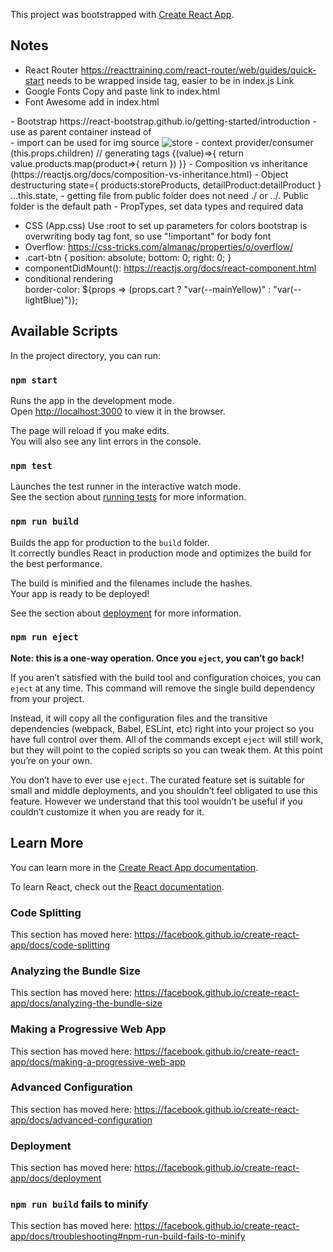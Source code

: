 This project was bootstrapped with [Create React App](https://github.com/facebook/create-react-app).

## Notes

- React Router
  https://reacttraining.com/react-router/web/guides/quick-start
  needs to be wrapped inside <router> tag, easier to be in index.js
  Link
- Google Fonts
  Copy and paste link to index.html
- Font Awesome
add in index.html
<link rel="stylesheet" href="https://use.fontawesome.com/releases/v5.13.0/css/all.css">
- Bootstrap
  https://react-bootstrap.github.io/getting-started/introduction
- use <React.Fragment> as parent container instead of <div>
- import can be used for img source
<img src={logo} alt="store" className="navbar-brand">
- context provider/consumer (this.props.children)
  // generating tags
  <ProductConsumer>
    {(value)=>{
      return value.products.map(product=>{
        return <Product key={product.id} product={product}/>
      })
    }}
  </ProductConsumer>
- Composition vs inheritance (https://reactjs.org/docs/composition-vs-inheritance.html)
- Object destructuring    
  state={
    products:storeProducts,
    detailProduct:detailProduct
  }
  ...this.state,
- getting file from public folder does not need ./ or ../. Public folder is the default path
- PropTypes, set data types and required data


- CSS (App.css)
  Use :root to set up parameters for colors
  bootstrap is overwriting body tag font, so use "!important" for body font
- Overflow: https://css-tricks.com/almanac/properties/o/overflow/
-   .cart-btn {
    position: absolute;
    bottom: 0;
    right: 0;
  }
- componentDidMount(): https://reactjs.org/docs/react-component.html
- conditional rendering   
  border-color: ${props => (props.cart ? "var(--mainYellow)" : "var(--lightBlue)")};

## Available Scripts

In the project directory, you can run:

### `npm start`

Runs the app in the development mode.<br />
Open [http://localhost:3000](http://localhost:3000) to view it in the browser.

The page will reload if you make edits.<br />
You will also see any lint errors in the console.

### `npm test`

Launches the test runner in the interactive watch mode.<br />
See the section about [running tests](https://facebook.github.io/create-react-app/docs/running-tests) for more information.

### `npm run build`

Builds the app for production to the `build` folder.<br />
It correctly bundles React in production mode and optimizes the build for the best performance.

The build is minified and the filenames include the hashes.<br />
Your app is ready to be deployed!

See the section about [deployment](https://facebook.github.io/create-react-app/docs/deployment) for more information.

### `npm run eject`

**Note: this is a one-way operation. Once you `eject`, you can’t go back!**

If you aren’t satisfied with the build tool and configuration choices, you can `eject` at any time. This command will remove the single build dependency from your project.

Instead, it will copy all the configuration files and the transitive dependencies (webpack, Babel, ESLint, etc) right into your project so you have full control over them. All of the commands except `eject` will still work, but they will point to the copied scripts so you can tweak them. At this point you’re on your own.

You don’t have to ever use `eject`. The curated feature set is suitable for small and middle deployments, and you shouldn’t feel obligated to use this feature. However we understand that this tool wouldn’t be useful if you couldn’t customize it when you are ready for it.

## Learn More

You can learn more in the [Create React App documentation](https://facebook.github.io/create-react-app/docs/getting-started).

To learn React, check out the [React documentation](https://reactjs.org/).

### Code Splitting

This section has moved here: https://facebook.github.io/create-react-app/docs/code-splitting

### Analyzing the Bundle Size

This section has moved here: https://facebook.github.io/create-react-app/docs/analyzing-the-bundle-size

### Making a Progressive Web App

This section has moved here: https://facebook.github.io/create-react-app/docs/making-a-progressive-web-app

### Advanced Configuration

This section has moved here: https://facebook.github.io/create-react-app/docs/advanced-configuration

### Deployment

This section has moved here: https://facebook.github.io/create-react-app/docs/deployment

### `npm run build` fails to minify

This section has moved here: https://facebook.github.io/create-react-app/docs/troubleshooting#npm-run-build-fails-to-minify
